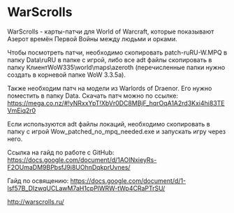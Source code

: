 # WarScrolls
WarScrolls - карты-патчи для World of Warcraft, которые показывают Азерот времён Первой Войны между людьми и орками.

Чтобы посмотреть патчи, необходимо скопировать patch-ruRU-W.MPQ в папку Data\ruRU в папке с игрой, либо все adt файлы скопировать в папку КлиентWoW335\world\maps\azeroth (перечисленные папки нужно создать в корневой папке WoW 3.3.5a). 

Также необходим патч на модели из Warlords of Draenor. Его нужно поместить в папку Data. Скачать патч можно по ссылке:
https://mega.co.nz/#!yNRxxYpT!XbVr0DC8MBjF_hqrOqA1A2rd3Kxi4hi83TEVmEiq2r0

Если используются adt файлы локаций, необходимо скопировать в папку с игрой Wow_patched_no_mpq_needed.exe и запускать игру через него. 

Ссылка на гайд по работе с GitHub:
https://docs.google.com/document/d/1AOINxieyRs-F2OUmaDM9BPbsfJ9i8UOhnDqkprUvnes/

Гайд по освящению:
https://docs.google.com/document/d/1-lsf57B_DIzwqUCLawM7aH1cpPlWRW-tWp4CRaPTrSU/

http://warscrolls.ru/
